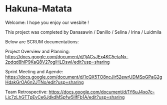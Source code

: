# Hakuna-Matata

Welcome: I hope you enjoy our wesbite !

This project was completed by Danasawin / Danillo / Selina / Irina / Luidmila

Below are SCRUM documentations:

Project Overview and Planning: https://docs.google.com/document/d/1jACsJEx4KC5etaNx-2pdqd8hIP9KaQ8V27oglHLDswI/edit?usp=sharing

Sprint Meeting and Agende: https://docs.google.com/document/d/1cQX5TO8ncJlr52ewrUDMSpGPaG2gHdakGrOA6n2JTNo/edit?usp=sharing

Team Retrospective: https://docs.google.com/document/d/1Y6uJ4xo7c-Lic7zLhGTTpEvCe6JdkdMSpfw5lIfFb1A/edit?usp=sharing
